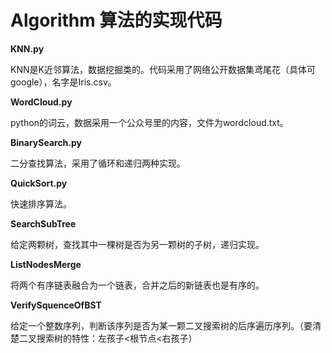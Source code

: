 # Algorithm 算法的实现代码
**KNN.py**

  KNN是K近邻算法，数据挖掘类的。代码采用了网络公开数据集鸢尾花（具体可google），名字是Iris.csv。
  
  **WordCloud.py**
  
  python的词云，数据采用一个公众号里的内容，文件为wordcloud.txt。
  
  
  **BinarySearch.py**
  
  二分查找算法，采用了循环和递归两种实现。
  
  
  **QuickSort.py**
  
  快速排序算法。
  
  
  **SearchSubTree**
  
  给定两颗树，查找其中一棵树是否为另一颗树的子树，递归实现。
  
  **ListNodesMerge**
  
  将两个有序链表融合为一个链表，合并之后的新链表也是有序的。
  
  **VerifySquenceOfBST**
  
  给定一个整数序列，判断该序列是否为某一颗二叉搜索树的后序遍历序列。（要清楚二叉搜索树的特性：左孩子<根节点<右孩子）
  
  